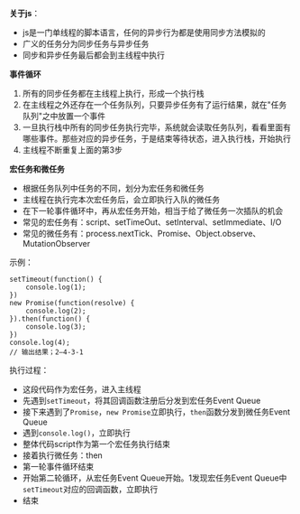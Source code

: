 **关于js**：

- js是一门单线程的脚本语言，任何的异步行为都是使用同步方法模拟的
- 广义的任务分为同步任务与异步任务
- 同步和异步任务最后都会到主线程中执行

**事件循环**

1. 所有的同步任务都在主线程上执行，形成一个执行栈
2. 在主线程之外还存在一个任务队列，只要异步任务有了运行结果，就在"任务队列"之中放置一个事件
3. 一旦执行栈中所有的同步任务执行完毕，系统就会读取任务队列，看看里面有哪些事件。那些对应的异步任务，于是结束等待状态，进入执行栈，开始执行
4. 主线程不断重复上面的第3步

**宏任务和微任务**

- 根据任务队列中任务的不同，划分为宏任务和微任务
- 主线程在执行完本次宏任务后，会立即执行入队的微任务
- 在下一轮事件循环中，再从宏任务开始，相当于给了微任务一次插队的机会
- 常见的宏任务有：script、setTimeOut、setInterval、setImmediate、I/O
- 常见的微任务有：process.nextTick、Promise、Object.observe、MutationObserver

示例：

``` 
setTimeout(function() {
    console.log(1);
})
new Promise(function(resolve) {
    console.log(2);
}).then(function() {
    console.log(3);
})
console.log(4);
// 输出结果；2—4-3-1
```

执行过程：

* 这段代码作为宏任务，进入主线程
* 先遇到`setTimeout`，将其回调函数注册后分发到宏任务Event Queue
* 接下来遇到了`Promise`，`new Promise`立即执行，`then`函数分发到微任务Event Queue
* 遇到`console.log()`，立即执行
* 整体代码script作为第一个宏任务执行结束
* 接着执行微任务：then
* 第一轮事件循环结束
* 开始第二轮循环，从宏任务Event Queue开始。1发现宏任务Event Queue中`setTimeout`对应的回调函数，立即执行
* 结束

